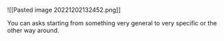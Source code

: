 ![[Pasted image 20221202132452.png]]

You can asks starting from something very general to very specific or the other way around.